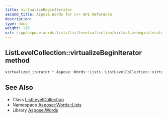 ```yaml
---
title: virtualizeBeginIterator
second_title: Aspose.Words for C++ API Reference
description: 
type: docs
weight: 118
url: /cpp/aspose.words.lists/listlevelcollection/virtualizebeginiterator/
---
```

## ListLevelCollection::virtualizeBeginIterator method




```cpp
virtualized_iterator * Aspose::Words::Lists::ListLevelCollection::virtualizeBeginIterator() override
```

## See Also

* Class [ListLevelCollection](../)
* Namespace [Aspose::Words::Lists](../../)
* Library [Aspose.Words](../../../)
